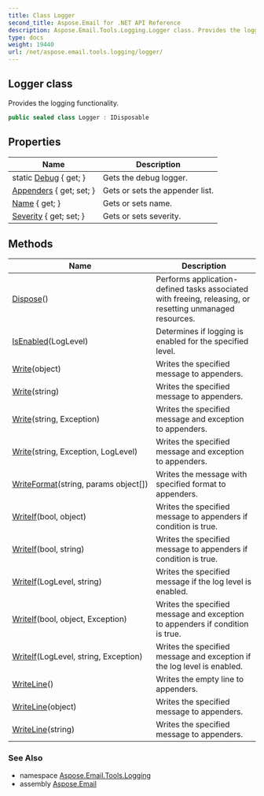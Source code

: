 ```yaml
---
title: Class Logger
second_title: Aspose.Email for .NET API Reference
description: Aspose.Email.Tools.Logging.Logger class. Provides the logging functionality
type: docs
weight: 19440
url: /net/aspose.email.tools.logging/logger/
---
```

## Logger class

Provides the logging functionality.

```csharp
public sealed class Logger : IDisposable
```

## Properties

| Name | Description |
| --- | --- |
| static [Debug](../../aspose.email.tools.logging/logger/debug/) { get; } | Gets the debug logger. |
| [Appenders](../../aspose.email.tools.logging/logger/appenders/) { get; set; } | Gets or sets the appender list. |
| [Name](../../aspose.email.tools.logging/logger/name/) { get; } | Gets or sets name. |
| [Severity](../../aspose.email.tools.logging/logger/severity/) { get; set; } | Gets or sets severity. |

## Methods

| Name | Description |
| --- | --- |
| [Dispose](../../aspose.email.tools.logging/logger/dispose/)() | Performs application-defined tasks associated with freeing, releasing, or resetting unmanaged resources. |
| [IsEnabled](../../aspose.email.tools.logging/logger/isenabled/)(LogLevel) | Determines if logging is enabled for the specified level. |
| [Write](../../aspose.email.tools.logging/logger/write/#write)(object) | Writes the specified message to appenders. |
| [Write](../../aspose.email.tools.logging/logger/write/#write_1)(string) | Writes the specified message to appenders. |
| [Write](../../aspose.email.tools.logging/logger/write/#write_2)(string, Exception) | Writes the specified message and exception to appenders. |
| [Write](../../aspose.email.tools.logging/logger/write/#write_3)(string, Exception, LogLevel) | Writes the specified message and exception to appenders. |
| [WriteFormat](../../aspose.email.tools.logging/logger/writeformat/)(string, params object[]) | Writes the message with specified format to appenders. |
| [WriteIf](../../aspose.email.tools.logging/logger/writeif/#writeif_2)(bool, object) | Writes the specified message to appenders if condition is true. |
| [WriteIf](../../aspose.email.tools.logging/logger/writeif/#writeif_4)(bool, string) | Writes the specified message to appenders if condition is true. |
| [WriteIf](../../aspose.email.tools.logging/logger/writeif/#writeif)(LogLevel, string) | Writes the specified message if the log level is enabled. |
| [WriteIf](../../aspose.email.tools.logging/logger/writeif/#writeif_3)(bool, object, Exception) | Writes the specified message and exception to appenders if condition is true. |
| [WriteIf](../../aspose.email.tools.logging/logger/writeif/#writeif_1)(LogLevel, string, Exception) | Writes the specified message and exception if the log level is enabled. |
| [WriteLine](../../aspose.email.tools.logging/logger/writeline/#writeline)() | Writes the empty line to appenders. |
| [WriteLine](../../aspose.email.tools.logging/logger/writeline/#writeline_1)(object) | Writes the specified message to appenders. |
| [WriteLine](../../aspose.email.tools.logging/logger/writeline/#writeline_2)(string) | Writes the specified message to appenders. |

### See Also

* namespace [Aspose.Email.Tools.Logging](../../aspose.email.tools.logging/)
* assembly [Aspose.Email](../../)


